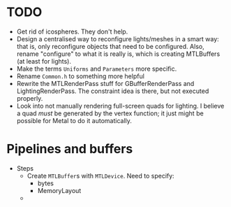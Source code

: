 # TODO

- Get rid of icospheres. They don't help.
- Design a centralised way to reconfigure lights/meshes in a smart way: that is, only reconfigure objects that need to be configured. Also, rename "configure" to what it is really is, which is creating MTLBuffers (at least for lights).
- Make the terms `Uniforms` and `Parameters` more specific.
- Rename `Common.h` to something more helpful 
- Rewrite the MTLRenderPass stuff for GBufferRenderPass and LightingRenderPass. The constraint idea is there, but not executed properly.
- Look into not manually rendering full-screen quads for lighting. I believe a quad _must_ be generated by the vertex function; it just might be possible for Metal to do it automatically. 

# Pipelines and buffers
- Steps
    - Create `MTLBuffer`s with `MTLDevice`. Need to specify:
        - bytes
        - MemoryLayout
    - 
    
